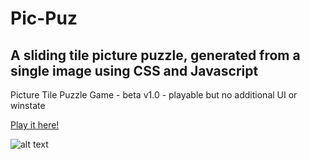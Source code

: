 # Pic-Puz
## A sliding tile picture puzzle, generated from a single image using CSS and Javascript

Picture Tile Puzzle Game - beta v1.0 - playable but no additional UI or winstate

[Play it here!](http://kurtstrecker.com/games/pic-puz/)

![alt text](https://www.kurtstrecker.com/project_imgs/pic_puzz.PNG "picture puzzle example image")